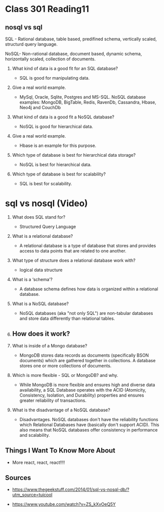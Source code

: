 # Class 301 Reading11

## nosql vs sql

SQL	- Rational database, table based, predifined schema, vertically scaled, structurd query language.

NoSQL- Non-rational database, document based, dynamic schema, horizontally scaled, collection of documents.
 	 
 	 
1. What kind of data is a good fit for an SQL database?
    - SQL is good for manipulating data.

2. Give a real world example.
    - MySql, Oracle, Sqlite, Postgres and MS-SQL. NoSQL database examples: MongoDB, BigTable, Redis, RavenDb, Cassandra, Hbase, Neo4j and CouchDb

3. What kind of data is a good fit a NoSQL database?
    - NoSQL is good for hierarchical data.

4. Give a real world example.
    - Hbase is an example for this purpose.

5. Which type of database is best for hierarchical data storage?
    - NoSQL is best for hierarchical data.

6. Which type of database is best for scalability?
    - SQL is best for scalability.

# sql vs nosql (Video)

1. What does SQL stand for?
    - Structured Query Language

2. What is a relational database?
    - A relational database is a type of database that stores and provides access to data points that are related to one another.

3. What type of structure does a relational database work with?
    - logical data structure

4. What is a ‘schema’?
    - A database schema defines how data is organized within a relational database.

5. What is a NoSQL database?
    - NoSQL databases (aka "not only SQL") are non-tabular databases and store data differently than relational tables.

6. How does it work?
    - 

7. What is inside of a Mongo database?
    - MongoDB stores data records as documents (specifically BSON documents) which are gathered together in collections. A database stores one or more collections of documents.

8. Which is more flexible - SQL or MongoDB? and why.
    - While MongoDB is more flexible and ensures high and diverse data availability, a SQL Database operates with the ACID (Atomicity, Consistency, Isolation, and Durability) properties and ensures greater reliability of transactions.

9. What is the disadvantage of a NoSQL database?
    - Disadvantages. NoSQL databases don't have the reliability functions which Relational Databases have (basically don't support ACID). This also means that NoSQL databases offer consistency in performance and scalability.

## Things I Want To Know More About

- More react, react, react!!!!

## Sources

- https://www.thegeekstuff.com/2014/01/sql-vs-nosql-db/?utm_source=tuicool

- https://www.youtube.com/watch?v=ZS_kXvOeQ5Y
